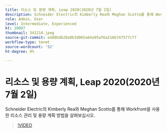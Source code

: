 ```yaml
---
title: 리소스 및 용량 계획, Leap 2020(2020년 7월 2일)
description: Schneider Electric의 Kimberly Rea와 Meghan Scotto를 통해 Workfront을 사용한 리소스 관리 및 용량 계획 방법을 살펴보십시오.
role: Admin, User
level: Intermediate, Experienced
kt: 10007
thumbnail: 341214.jpeg
source-git-commit: edd0bdb28a9b3d065a64a95af6a216b747577c77
workflow-type: tm+mt
source-wordcount: '52'
ht-degree: 0%

---
```


# 리소스 및 용량 계획, Leap 2020(2020년 7월 2일)

Schneider Electric의 Kimberly Rea와 Meghan Scotto를 통해 Workfront을 사용한 리소스 관리 및 용량 계획 방법을 살펴보십시오.

>[!VIDEO](https://video.tv.adobe.com/v/341214/?quality=12&learn=on)

